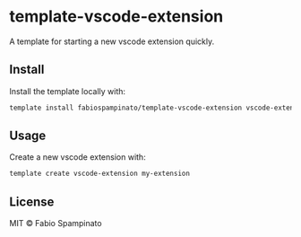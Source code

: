 # template-vscode-extension

A template for starting a new vscode extension quickly.

## Install

Install the template locally with:

```sh
template install fabiospampinato/template-vscode-extension vscode-extension
```

## Usage

Create a new vscode extension with:

```sh
template create vscode-extension my-extension
```

## License

MIT © Fabio Spampinato
